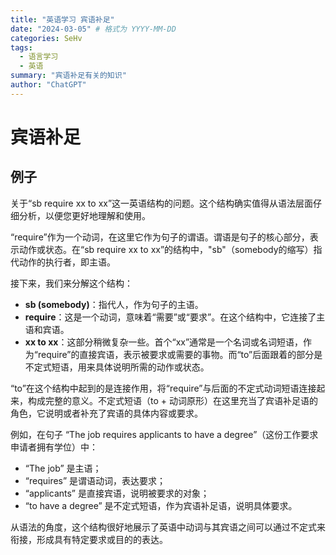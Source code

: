 ```yaml
---
title: "英语学习 宾语补足"
date: "2024-03-05" # 格式为 YYYY-MM-DD
categories: SeHv
tags:
  - 语言学习
  - 英语
summary: "宾语补足有关的知识"
author: "ChatGPT"
---
```

# 宾语补足

## 例子

关于“sb require xx to xx”这一英语结构的问题。这个结构确实值得从语法层面仔细分析，以便您更好地理解和使用。

“require”作为一个动词，在这里它作为句子的谓语。谓语是句子的核心部分，表示动作或状态。在“sb require xx to xx”的结构中，"sb"（somebody的缩写）指代动作的执行者，即主语。

接下来，我们来分解这个结构：
- **sb (somebody)**：指代人，作为句子的主语。
- **require**：这是一个动词，意味着“需要”或“要求”。在这个结构中，它连接了主语和宾语。
- **xx to xx**：这部分稍微复杂一些。首个“xx”通常是一个名词或名词短语，作为“require”的直接宾语，表示被要求或需要的事物。而“to”后面跟着的部分是不定式短语，用来具体说明所需的动作或状态。

“to”在这个结构中起到的是连接作用，将“require”与后面的不定式动词短语连接起来，构成完整的意义。不定式短语（to + 动词原形）在这里充当了宾语补足语的角色，它说明或者补充了宾语的具体内容或要求。

例如，在句子 “The job requires applicants to have a degree”（这份工作要求申请者拥有学位）中：
- “The job” 是主语；
- “requires” 是谓语动词，表达要求；
- “applicants” 是直接宾语，说明被要求的对象；
- “to have a degree” 是不定式短语，作为宾语补足语，说明具体要求。

从语法的角度，这个结构很好地展示了英语中动词与其宾语之间可以通过不定式来衔接，形成具有特定要求或目的的表达。